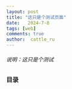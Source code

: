 ```yaml
---
layout: post
title: "这只是个测试页面"
date:   2024-7-8
tags: [web]
comments: true
author:  cattle_ru
---
```


###### 说明：这只是个测试

<!-- more -->

### 目录
